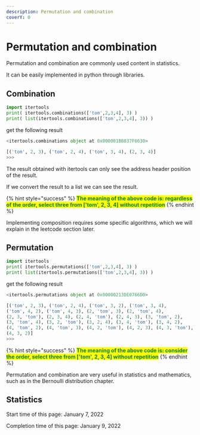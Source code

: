 ```yaml
---
description: Permutation and combination
coverY: 0
---
```


# Permutation and combination

Permutation and combination are commonly used content in statistics.

It can be easily implemented in python through libraries.

## Combination

```python
import itertools
print( itertools.combinations(['tom',2,3,4], 3) )
print( list(itertools.combinations(['tom',2,3,4], 3)) )
```

get the following result

```python
<itertools.combinations object at 0x000001BB837F6630>

[('tom', 2, 3), ('tom', 2, 4), ('tom', 3, 4), (2, 3, 4)]
>>> 
```

The result obtained with itertools can only see the address header position of the result.

If we convert the result to a list we can see the result.

{% hint style="success" %}
<mark style="color:green;">**The meaning of the above code is: regardless of the order, select three from \['tom', 2, 3, 4] without repetition**</mark>
{% endhint %}

Implementing composition requires some specific algorithms, which we will explain in the leetcode section later.

## Permutation

```python
import itertools
print( itertools.permutations(['tom',2,3,4], 3) )
print( list(itertools.permutations(['tom',2,3,4], 3)) )
```

get the following result

```python
<itertools.permutations object at 0x00000213DE0766D0>

[('tom', 2, 3), ('tom', 2, 4), ('tom', 3, 2), ('tom', 3, 4), 
('tom', 4, 2), ('tom', 4, 3), (2, 'tom', 3), (2, 'tom', 4), 
(2, 3, 'tom'), (2, 3, 4), (2, 4, 'tom'), (2, 4, 3), (3, 'tom', 2), 
(3, 'tom', 4), (3, 2, 'tom'), (3, 2, 4), (3, 4, 'tom'), (3, 4, 2), 
(4, 'tom', 2), (4, 'tom', 3), (4, 2, 'tom'), (4, 2, 3), (4, 3, 'tom'), 
(4, 3, 2)]
>>> 
```

{% hint style="success" %}
<mark style="color:green;">**The meaning of the above code is: consider the order, select three from \['tom', 2, 3, 4] without repetition**</mark>
{% endhint %}

Permutation and combination are very useful in statistics and mathematics, such as in the Bernoulli distribution chapter.

## Statistics

Start time of this page: January 7, 2022

Completion time of this page: January 9, 2022
